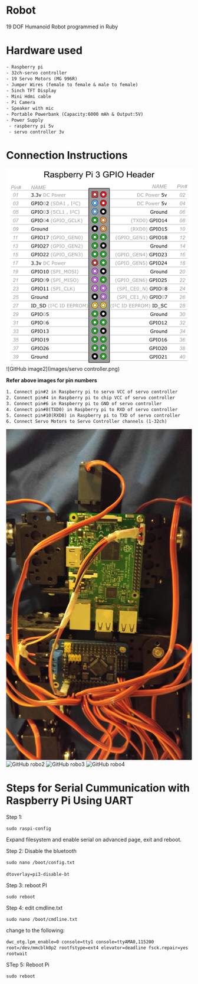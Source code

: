 # Robot
19 DOF Humanoid Robot programmed in Ruby

# Hardware used
```
- Raspberry pi 
- 32ch-servo controller
- 19 Servo Motors (MG 996R)
- Jumper Wires (female to female & male to female)
- 5inch TFT Display
- Mini Hdmi cable
- Pi Camera
- Speaker with mic
- Portable Powerbank (Capacity:6000 mAh & Output:5V)
- Power Supply 
 - raspberry pi 5v
 - servo controller 3v
```

# Connection Instructions

![GitHub image1](images/raspberry_pi_pins.png)
![GitHub image2](images/servo controller.png)

**Refer above images for pin numbers**

```
1. Connect pin#2 in Raspberry pi to servo VCC of servo controller
2. Connect pin#4 in Raspberry pi to chip VCC of servo controller
3. Connect pin#6 in Raspberry pi to GND of servo controller
4. Connect pin#8(TXD0) in Raspberry pi to RXD of servo controller
5. Connect pin#10(RXD0) in Raspberry pi to TXD of servo controller
6. Connect Servo Motors to Servo Controller channels (1-32ch)

```

![GitHub robo1](images/robo_4.jpg)
![GitHub robo2](images/robo_3.jpg)
![GitHub robo3](images/robo_2.jpg)
![GitHub robo4](images/robo_1.jpg)

# Steps for Serial Cummunication with Raspberry Pi Using UART
Step 1:
```
sudo raspi-config
```
Expand filesystem and enable serial on advanced page, exit and reboot.

Step 2: Disable the bluetooth 
```
sudo nano /boot/config.txt

dtoverlay=pi3-disable-bt
 ```
Step 3: reboot PI
```
sudo reboot
```
Step 4: edit cmdline.txt
```
sudo nano /boot/cmdline.txt
```
change to the following:
```
dwc_otg.lpm_enable=0 console=tty1 console=ttyAMA0,115200 root=/dev/mmcblk0p2 rootfstype=ext4 elevator=deadline fsck.repair=yes rootwait
```
STep 5: Reboot Pi

```
sudo reboot
```

